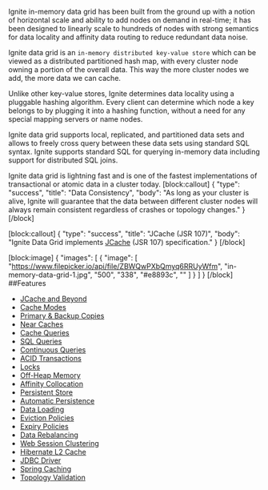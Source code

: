 Ignite in-memory data grid has been built from the ground up with a notion of horizontal scale and ability to add nodes on demand in real-time; it has been designed to linearly scale to hundreds of nodes with strong semantics for data locality and affinity data routing to reduce redundant data noise.

Ignite data grid is an `in-memory distributed key-value store` which can be viewed as a distributed partitioned hash map, with every cluster node owning a portion of the overall data. This way the more cluster nodes we add, the more data we can cache.

Unlike other key-value stores, Ignite determines data locality using a pluggable hashing algorithm. Every client can determine which node a key belongs to by plugging it into a hashing function, without a need for any special mapping servers or name nodes.

Ignite data grid supports local, replicated, and partitioned data sets and allows to freely cross query between these data sets using standard SQL syntax. Ignite supports standard SQL for querying in-memory data including support for distributed SQL joins. 

Ignite data grid is lightning fast and is one of the fastest implementations of transactional or atomic data in a  cluster today.
[block:callout]
{
  "type": "success",
  "title": "Data Consistency",
  "body": "As long as your cluster is alive, Ignite will guarantee that the data between different cluster nodes will always remain consistent regardless of crashes or topology changes."
}
[/block]

[block:callout]
{
  "type": "success",
  "title": "JCache (JSR 107)",
  "body": "Ignite Data Grid implements [JCache](doc:jcache) (JSR 107) specification."
}
[/block]

[block:image]
{
  "images": [
    {
      "image": [
        "https://www.filepicker.io/api/file/ZBWQwPXbQmyq6RRUyWfm",
        "in-memory-data-grid-1.jpg",
        "500",
        "338",
        "#e8893c",
        ""
      ]
    }
  ]
}
[/block]
##Features
* [JCache and Beyond](doc:jcache) 
* [Cache Modes](doc:cache-modes) 
* [Primary & Backup Copies](doc:primary-and-backup-copies) 
* [Near Caches](doc:near-caches) 
* [Cache Queries](doc:cache-queries) 
* [SQL Queries](doc:sql-queries) 
* [Continuous Queries](doc:continuous-queries) 
* [ ACID Transactions](doc:transactions) 
* [Locks](doc:distributed-locks) 
* [Off-Heap Memory](doc:off-heap-memory) 
* [Affinity Collocation](doc:affinity-collocation) 
* [Persistent Store](doc:persistent-store) 
* [Automatic Persistence](doc:automatic-persistence) 
* [Data Loading](doc:data-loading) 
* [Eviction Policies](doc:evictions) 
* [Expiry Policies](doc:expiry-policies) 
* [Data Rebalancing](doc:rebalancing) 
* [Web Session Clustering](doc:web-session-clustering) 
* [Hibernate L2 Cache](doc:hibernate-l2-cache) 
* [JDBC Driver](doc:jdbc-driver) 
* [Spring Caching](doc:spring-caching) 
* [Topology Validation](doc:topology-validation)